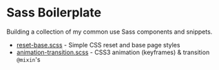 # Sass Boilerplate
Building a collection of my common use Sass components and snippets.

- [reset-base.scss](reset-base.scss) - Simple CSS reset and base page styles
- [animation-transition.scss](animation-transition.scss) - CSS3 animation (keyframes) & transition `@mixin`'s
